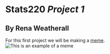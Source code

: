 # Stats220 *Project 1*
## By Rena Weatherall
For this first project we will be making a [meme](https://en.wikipedia.org/wiki/Meme).
![This is an example of a meme](https://pbs.twimg.com/media/DKrgcLMWkAEYgUO.jpg)

